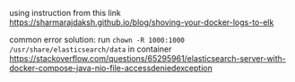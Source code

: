 using instruction from this link
https://sharmarajdaksh.github.io/blog/shoving-your-docker-logs-to-elk

common error solution:
run `chown -R 1000:1000 /usr/share/elasticsearch/data` in container
https://stackoverflow.com/questions/65295961/elasticsearch-server-with-docker-compose-java-nio-file-accessdeniedexception

